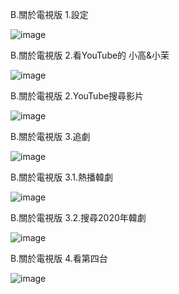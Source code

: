 B.關於電視版
1.設定

![image](https://raw.githubusercontent.com/despot527/ylb/main/src/B.1.jpg)

B.關於電視版
2.看YouTube的 小高&小茉

![image](https://raw.githubusercontent.com/despot527/ylb/main/src/B.1.jpg)

B.關於電視版
2.YouTube搜尋影片

![image](https://raw.githubusercontent.com/despot527/ylb/main/src/B.2.jpg)

B.關於電視版
3.追劇

![image](https://raw.githubusercontent.com/despot527/ylb/main/src/B.3.jpg)

B.關於電視版
3.1.熱播韓劇

![image](https://raw.githubusercontent.com/despot527/ylb/main/src/B.3.1.jpg)

B.關於電視版
3.2.搜尋2020年韓劇

![image](https://raw.githubusercontent.com/despot527/ylb/main/src/B.3.2.jpg)

B.關於電視版
4.看第四台

![image](https://raw.githubusercontent.com/despot527/ylb/main/src/B.4.jpg)

